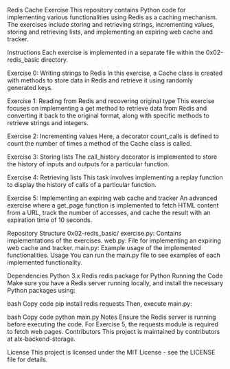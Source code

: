 Redis Cache Exercise
This repository contains Python code for implementing various functionalities using Redis as a caching mechanism. The exercises include storing and retrieving strings, incrementing values, storing and retrieving lists, and implementing an expiring web cache and tracker.

Instructions
Each exercise is implemented in a separate file within the 0x02-redis_basic directory.

Exercise 0: Writing strings to Redis
In this exercise, a Cache class is created with methods to store data in Redis and retrieve it using randomly generated keys.

Exercise 1: Reading from Redis and recovering original type
This exercise focuses on implementing a get method to retrieve data from Redis and converting it back to the original format, along with specific methods to retrieve strings and integers.

Exercise 2: Incrementing values
Here, a decorator count_calls is defined to count the number of times a method of the Cache class is called.

Exercise 3: Storing lists
The call_history decorator is implemented to store the history of inputs and outputs for a particular function.

Exercise 4: Retrieving lists
This task involves implementing a replay function to display the history of calls of a particular function.

Exercise 5: Implementing an expiring web cache and tracker
An advanced exercise where a get_page function is implemented to fetch HTML content from a URL, track the number of accesses, and cache the result with an expiration time of 10 seconds.

Repository Structure
0x02-redis_basic/
exercise.py: Contains implementations of the exercises.
web.py: File for implementing an expiring web cache and tracker.
main.py: Example usage of the implemented functionalities.
Usage
You can run the main.py file to see examples of each implemented functionality.

Dependencies
Python 3.x
Redis
redis package for Python
Running the Code
Make sure you have a Redis server running locally, and install the necessary Python packages using:

bash
Copy code
pip install redis requests
Then, execute main.py:

bash
Copy code
python main.py
Notes
Ensure the Redis server is running before executing the code.
For Exercise 5, the requests module is required to fetch web pages.
Contributors
This project is maintained by contributors at alx-backend-storage.

License
This project is licensed under the MIT License - see the LICENSE file for details.
